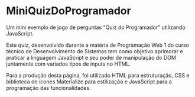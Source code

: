 # MiniQuizDoProgramador
Um mini exemplo de jogo de perguntas "Quiz do Programador" utilizando JavaScript.

Este quiz, desenvolvido durante a matéria de Programação Web 1 do curso técnico de Desenvolvimento de Sistemas tem como objetivo aprimorar e praticar a linguagem JavaScript e seu poder de manipulação do DOM juntamente com variados tipos de inputs no HTML.

Para a produção desta página, foi utilizado HTML para estruturação, CSS e biblioteca de ícones Materialize para estilização e JavaScript para a programação das funcionalidades.

